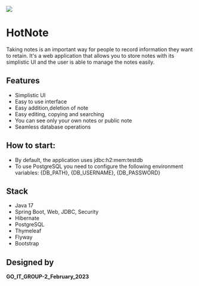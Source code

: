 ![](https://www.modernenglishteacher.com/media/31613/taking-notes-1.jpg?width=470&height=313) 

# HotNote
Taking notes is an important way for people to record information they want to retain.
It's a web application that allows you to store notes with its simplistic UI and the user is able to manage the notes easily.

## Features
* Simplistic UI
* Easy to use interface
* Easy addition,deletion of note
* Easy editing, copying and searching
* You can see only your own notes or public note
* Seamless database operations

## How to start:
* By default, the application uses jdbc:h2:mem:testdb
* To use PostgreSQL you need to configure the following environment variables: {DB_PATH}, {DB_USERNAME}, {DB_PASSWORD}


## Stack
* Java 17
* Spring Boot, Web, JDBC, Security
* Hibernate
* PostgreSQL
* Thymeleaf
* Flyway
* Bootstrap


## Designed by

**GO_IT_GROUP-2_February_2023**